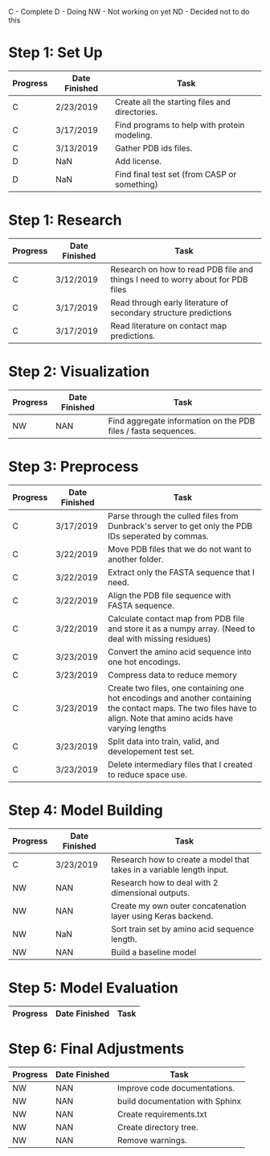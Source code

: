 C - Complete
D - Doing
NW - Not working on yet
ND - Decided not to do this


# Step 1: Set Up

| Progress | Date Finished | Task                  
|----------|---------------|-----
|C         | 2/23/2019     | Create all the starting files and directories.
|C         | 3/17/2019     | Find programs to help with protein modeling.
|C         | 3/13/2019     | Gather PDB ids files.
|D         | NaN    | Add license.
|D         | NaN    | Find final test set (from CASP or something)




# Step 1: Research 

| Progress | Date Finished | Task                  
|----------|---------------|-----
|C         | 3/12/2019     | Research on how to read PDB file and things I need to worry about for PDB files
|C         | 3/17/2019     | Read through early literature of secondary structure predictions
|C         | 3/17/2019     | Read literature on contact map predictions.

# Step 2: Visualization

| Progress | Date Finished | Task                  
|----------|---------------|-----
| NW | NAN| Find aggregate information on the PDB files / fasta sequences.


# Step 3: Preprocess

| Progress | Date Finished | Task                  
|----------|---------------|-----
|C         | 3/17/2019     | Parse through the culled files from Dunbrack's server to get only the PDB IDs seperated by commas.
|C         | 3/22/2019     | Move PDB files that we do not want to another folder.
|C         | 3/22/2019     | Extract only the FASTA sequence that I need.
|C         | 3/22/2019     | Align the PDB file sequence with FASTA sequence.
|C         | 3/22/2019     | Calculate contact map from PDB file and store it as a numpy array. (Need to deal with missing residues)
|C         | 3/23/2019     | Convert the amino acid sequence into one hot encodings.
|C         | 3/23/2019     | Compress data to reduce memory
|C         | 3/23/2019     | Create two files, one containing one hot encodings and another containing the contact maps. The two files have to align. Note that amino acids have varying lengths
|C         | 3/23/2019    | Split data into train, valid, and developement test set.
|C         | 3/23/2019     | Delete intermediary files that I created to reduce space use.



# Step 4: Model Building

| Progress | Date Finished | Task                  
|----------|---------------|-----
| C        | 3/23/2019     | Research how to create a model that takes in a variable length input.
| NW | NAN| Research how to deal with 2 dimensional outputs.
| NW | NAN| Create my own outer concatenation layer using Keras backend.
|NW         | NaN    | Sort train set by amino acid sequence length.
| NW | NAN| Build a baseline model



# Step 5: Model Evaluation

| Progress | Date Finished | Task                  
|----------|---------------|-----



# Step 6: Final Adjustments 

| Progress | Date Finished | Task  
|----------|---------------|-----
| NW | NAN | Improve code documentations.
| NW | NAN| build documentation with Sphinx
| NW | NAN | Create requirements.txt
| NW | NAN | Create directory tree.
| NW | NAN | Remove warnings.